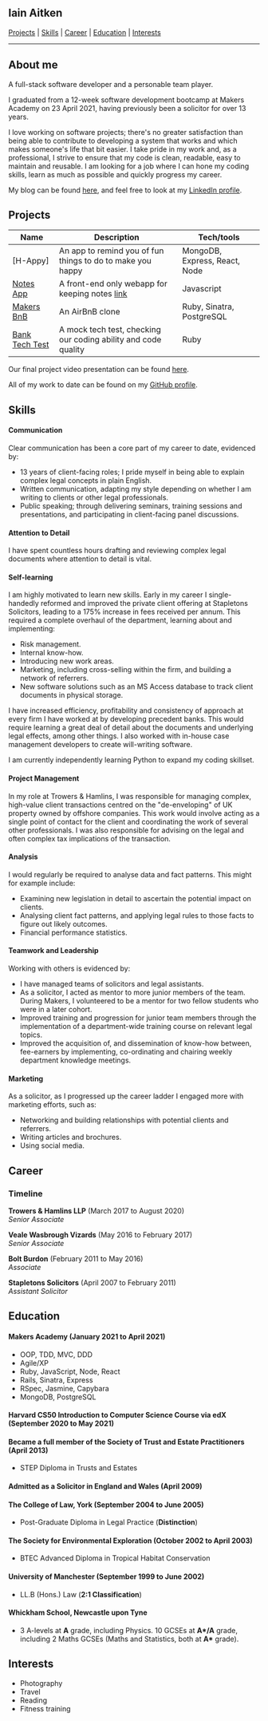 ## Iain Aitken

[Projects](#projects) | [Skills](#skills) | [Career](#career) | [Education](#education) | [Interests](#interests)

---

## About me

A full-stack software developer and a personable team player.

I graduated from a 12-week software development bootcamp at Makers Academy on 23 April 2021, having previously been a solicitor for over 13 years.

I love working on software projects; there's no greater satisfaction than being able to contribute to developing a system that works and which makes someone's life that bit easier. I take pride in my work and, as a professional, I strive to ensure that my code is clean, readable, easy to maintain and reusable. I am looking for a job where I can hone my coding skills, learn as much as possible and quickly progress my career.

My blog can be found [here](https://iain-aitken.medium.com/), and feel free to look at my [LinkedIn profile](https://www.linkedin.com/in/iain-aitken-tep-27b79a14/).

## Projects

| Name                         | Description       | Tech/tools        |
| ---------------------------- | ----------------- | ----------------- |
| [H-Appy]      | An app to remind you of fun things to do to make you happy  | MongoDB, Express, React, Node |
| [Notes App](https://github.com/iainaitken/notes) | A front-end only webapp for keeping notes [link](https://iainaitken.github.io/notes-app/) | Javascript              |
| [Makers BnB](https://github.com/jshorns/makers-bnb) | An AirBnB clone | Ruby, Sinatra, PostgreSQL |
| [Bank Tech Test](https://github.com/iainaitken/bank-tech-test) | A mock tech test, checking our coding ability and code quality | Ruby |

Our final project video presentation can be found [here](https://youtu.be/gjrnrz5M-wA?t=638).

All of my work to date can be found on my [GitHub profile](https://github.com/iainaitken).

## Skills

#### Communication

Clear communication has been a core part of my career to date, evidenced by:

- 13 years of client-facing roles; I pride myself in being able to explain complex legal concepts in plain English.
- Written communication, adapting my style depending on whether I am writing to clients or other legal professionals. 
- Public speaking; through delivering seminars, training sessions and presentations, and participating in client-facing panel discussions.

#### Attention to Detail

I have spent countless hours drafting and reviewing complex legal documents where attention to detail is vital. 

#### Self-learning

I am highly motivated to learn new skills. Early in my career I single-handedly reformed and improved the private client offering at Stapletons Solicitors, leading to a 175% increase in fees received per annum. This required a complete overhaul of the department, learning about and implementing:

- Risk management.
- Internal know-how.
- Introducing new work areas.
- Marketing, including cross-selling within the firm, and building a network of referrers. 
- New software solutions such as an MS Access database to track client documents in physical storage.

I have increased efficiency, profitability and consistency of approach at every firm I have worked at by developing precedent banks. This would require learning a great deal of detail about the documents and underlying legal effects, among other things. I also worked with in-house case management developers to create will-writing software.

I am currently independently learning Python to expand my coding skillset.

#### Project Management

In my role at Trowers & Hamlins, I was responsible for managing complex, high-value client transactions centred on the "de-enveloping" of UK property owned by offshore companies. This work would involve acting as a single point of contact for the client and coordinating the work of several other professionals. I was also responsible for advising on the legal and often complex tax implications of the transaction.

#### Analysis

I would regularly be required to analyse data and fact patterns.  This might for example include:

- Examining new legislation in detail to ascertain the potential impact on clients.
- Analysing client fact patterns, and applying legal rules to those facts to figure out likely outcomes.
- Financial performance statistics.

#### Teamwork and Leadership

Working with others is evidenced by:

- I have managed teams of solicitors and legal assistants.
- As a solicitor, I acted as mentor to more junior members of the team. During Makers, I volunteered to be a mentor for two fellow students who were in a later cohort.
- Improved training and progression for junior team members through the implementation of a department-wide training course on relevant legal topics.
- Improved the acquisition of, and dissemination of know-how between, fee-earners by implementing, co-ordinating and chairing weekly department knowledge meetings. 

#### Marketing

As a solicitor, as I progressed up the career ladder I engaged more with marketing efforts, such as:

- Networking and building relationships with potential clients and referrers.
- Writing articles and brochures.
- Using social media.

## Career

### Timeline

**Trowers & Hamlins LLP** (March 2017 to August 2020)  
_Senior Associate_

**Veale Wasbrough Vizards** (May 2016 to February 2017)  
_Senior Associate_

**Bolt Burdon** (February 2011 to May 2016)  
_Associate_

**Stapletons Solicitors** (April 2007 to February 2011)  
_Assistant Solicitor_

## Education

#### Makers Academy (January 2021 to April 2021)

- OOP, TDD, MVC, DDD
- Agile/XP
- Ruby, JavaScript, Node, React
- Rails, Sinatra, Express
- RSpec, Jasmine, Capybara
- MongoDB, PostgreSQL

#### Harvard CS50 Introduction to Computer Science Course via edX (September 2020 to May 2021)

#### Became a full member of the Society of Trust and Estate Practitioners (April 2013)

- STEP Diploma in Trusts and Estates

#### Admitted as a Solicitor in England and Wales (April 2009)

#### The College of Law, York (September 2004 to June 2005)

- Post-Graduate Diploma in Legal Practice (__Distinction__)

#### The Society for Environmental Exploration (October 2002 to April 2003)

- BTEC Advanced Diploma in Tropical Habitat Conservation 

#### University of Manchester (September 1999 to June 2002)

- LL.B (Hons.) Law (__2:1 Classification__)

#### Whickham School, Newcastle upon Tyne

- 3 A-levels at __A__ grade, including Physics. 10 GCSEs at __A*/A__ grade, including 2 Maths GCSEs (Maths and Statistics, both at __A*__ grade).

## Interests

- Photography
- Travel
- Reading
- Fitness training

